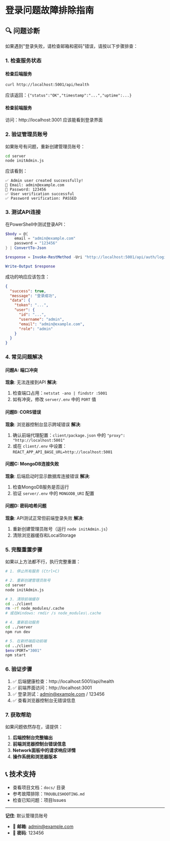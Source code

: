 # 登录问题故障排除指南

## 🔍 问题诊断

如果遇到"登录失败，请检查邮箱和密码"错误，请按以下步骤排查：

### 1. 检查服务状态

#### 检查后端服务
```bash
curl http://localhost:5001/api/health
```
应该返回：`{"status":"OK","timestamp":"...","uptime":...}`

#### 检查前端服务
访问：http://localhost:3001
应该能看到登录界面

### 2. 验证管理员账号

如果账号有问题，重新创建管理员账号：

```bash
cd server
node initAdmin.js
```

应该看到：
```
✅ Admin user created successfully!
📧 Email: admin@example.com
🔑 Password: 123456
✅ User verification successful
✅ Password verification: PASSED
```

### 3. 测试API连接

在PowerShell中测试登录API：

```powershell
$body = @{
    email = "admin@example.com"
    password = "123456"
} | ConvertTo-Json

$response = Invoke-RestMethod -Uri "http://localhost:5001/api/auth/login" -Method POST -ContentType "application/json" -Body $body

Write-Output $response
```

成功的响应应该包含：
```json
{
  "success": true,
  "message": "登录成功",
  "data": {
    "token": "...",
    "user": {
      "id": "...",
      "username": "admin",
      "email": "admin@example.com",
      "role": "admin"
    }
  }
}
```

### 4. 常见问题解决

#### 问题A: 端口冲突
**现象**: 无法连接到API
**解决**: 
1. 检查端口占用：`netstat -ano | findstr :5001`
2. 如有冲突，修改 `server/.env` 中的 `PORT` 值

#### 问题B: CORS错误
**现象**: 浏览器控制台显示跨域错误
**解决**:
1. 确认前端代理配置：`client/package.json` 中的 `"proxy": "http://localhost:5001"`
2. 或在 `client/.env` 中设置：`REACT_APP_API_BASE_URL=http://localhost:5001`

#### 问题C: MongoDB连接失败
**现象**: 后端启动时显示数据库连接错误
**解决**:
1. 检查MongoDB服务是否运行
2. 验证 `server/.env` 中的 `MONGODB_URI` 配置

#### 问题D: 密码哈希问题
**现象**: API测试正常但前端登录失败
**解决**:
1. 重新创建管理员账号（运行 `node initAdmin.js`）
2. 清除浏览器缓存和LocalStorage

### 5. 完整重置步骤

如果以上方法都不行，执行完整重置：

```bash
# 1. 停止所有服务 (Ctrl+C)

# 2. 重新创建管理员账号
cd server
node initAdmin.js

# 3. 清除前端缓存
cd ../client
rm -rf node_modules/.cache
# 或在Windows: rmdir /s node_modules\.cache

# 4. 重新启动服务
cd ../server
npm run dev

# 5. 在新终端启动前端
cd ../client
$env:PORT="3001"
npm start
```

### 6. 验证步骤

1. ✅ 后端健康检查：http://localhost:5001/api/health
2. ✅ 前端界面访问：http://localhost:3001
3. ✅ 登录测试：admin@example.com / 123456
4. ✅ 查看浏览器控制台无错误信息

### 7. 获取帮助

如果问题依然存在，请提供：

1. **后端控制台完整输出**
2. **前端浏览器控制台错误信息**
3. **Network面板中的请求响应详情**
4. **操作系统和浏览器版本**

## 📞 技术支持

- 查看项目文档：`docs/` 目录
- 参考故障排除：`TROUBLESHOOTING.md`
- 检查已知问题：项目Issues

---

**记住**: 默认管理员账号
- 📧 **邮箱**: admin@example.com
- 🔑 **密码**: 123456
